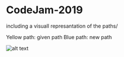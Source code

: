 # CodeJam-2019

including a visuall represantation of the paths/

Yellow path: given path
Blue path: new path

![alt text](https://user-images.githubusercontent.com/34401253/56473298-d8a0a700-6471-11e9-8a50-6b7ee6850917.png)
